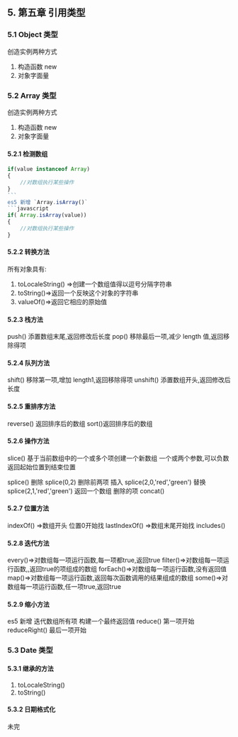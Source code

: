 ## 5. 第五章 引用类型

### 5.1 Object 类型

创造实例两种方式

1. 构造函数 new
2. 对象字面量

### 5.2 Array 类型

创造实例两种方式

1. 构造函数 new
2. 对象字面量

#### 5.2.1 检测数组

````javascript
if(value instanceof Array)
{
    //对数组执行某些操作
}
```
es5 新增 `Array.isArray()`
```javascript
if( Array.isArray(value))
{
    //对数组执行某些操作
}
````

#### 5.2.2 转换方法

所有对象具有:

1. toLocaleString() =>创建一个数组值得以逗号分隔字符串
2. toString()=>返回一个反映这个对象的字符串
3. valueOf()=>返回它相应的原始值

#### 5.2.3 栈方法

push() 添置数组末尾,返回修改后长度
pop() 移除最后一项,减少 length 值,返回移除得项

#### 5.2.4 队列方法

shift() 移除第一项,增加 length1,返回移除得项
unshift() 添置数组开头,返回修改后长度

#### 5.2.5 重排序方法

reverse() 返回排序后的数组
sort()返回排序后的数组

#### 5.2.6 操作方法

slice()
基于当前数组中的一个或多个项创建一个新数组
一个或两个参数,可以负数
返回起始位置到结束位置

splice()
删除 splice(0,2) 删除前两项
插入 splice(2,0,'red','green')
替换 splice(2,1,'red','green')
返回一个数组 删除的项
concat()

#### 5.2.7 位置方法

indexOf() =>数组开头 位置0开始找
lastIndexOf() =>数组末尾开始找
includes()
#### 5.2.8 迭代方法

every()=>对数组每一项运行函数,每一项都true,返回true
filter()=>对数组每一项运行函数,,返回true的项组成的数组
forEach()=>对数组每一项运行函数,没有返回值
map()=>对数组每一项运行函数,返回每次函数调用的结果组成的数组
some()=>对数组每一项运行函数,任一项true,返回true

#### 5.2.9 缩小方法

es5 新增
迭代数组所有项 构建一个最终返回值
reduce() 第一项开始
reduceRight() 最后一项开始


### 5.3 Date 类型
#### 5.3.1 继承的方法
1. toLocaleString() 
2. toString()

#### 5.3.2 日期格式化


未完